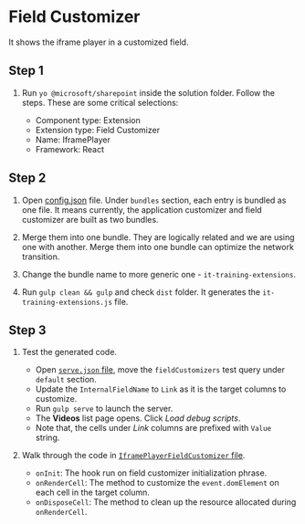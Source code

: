 # Field Customizer

It shows the iframe player in a customized field.

## Step 1

1. Run `yo @microsoft/sharepoint` inside the solution folder. Follow the steps. These are some critical selections:

    - Component type: Extension
    - Extension type: Field Customizer
    - Name: IframePlayer
    - Framework: React

## Step 2

1. Open [config.json](../../../config/config.json) file. Under `bundles` section, each entry is bundled as one file. It means currently, the application customizer and field customizer are built as two bundles.

2. Merge them into one bundle. They are logically related and we are using one with another. Merge them into one bundle can optimize the network transition.

3. Change the bundle name to more generic one - `it-training-extensions`.

4. Run `gulp clean && gulp` and check `dist` folder. It generates the `it-training-extensions.js` file.

## Step 3

1. Test the generated code.

    - Open [`serve.json` file](../../../config/serve.json), move the `fieldCustomizers` test query under `default` section.
    - Update the `InternalFieldName` to `Link` as it is the target columns to customize.
    - Run `gulp serve` to launch the server.
    - The **Videos** list page opens. Click *Load debug scripts*.
    - Note that, the cells under *Link* columns are prefixed with `Value` string.

2. Walk through the code in [`IframePlayerFieldCustomizer` file](IframePlayerFieldCustomizer.ts).

    - `onInit`: The hook run on field customizer initialization phrase.
    - `onRenderCell`: The method to customize the `event.domElement` on each cell in the target column.
    - `onDisposeCell`: The method to clean up the resource allocated during `onRenderCell`.
